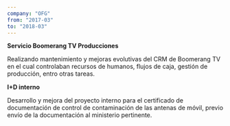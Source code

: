 ```yaml
---
company: "OFG"
from: "2017-03"
to: "2018-03"
---
```


**Servicio Boomerang TV Producciones**

Realizando mantenimiento y mejoras evolutivas del CRM de Boomerang TV en el cual controlaban recursos de humanos, flujos de caja, gestión de producción, entro otras tareas.

**I+D interno**

Desarrollo y mejora del proyecto interno para el certificado de documentación de control de contaminación de las antenas de móvil, previo envío de la documentación al ministerio pertinente.
